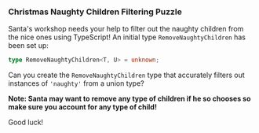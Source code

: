 ### Christmas Naughty Children Filtering Puzzle

Santa's workshop needs your help to filter out the naughty children from the nice ones using TypeScript! An initial type `RemoveNaughtyChildren` has been set up:

```typescript
type RemoveNaughtyChildren<T, U> = unknown;
```

Can you create the `RemoveNaughtyChildren` type that accurately filters out instances of `'naughty'` from a union type? 

**Note: Santa may want to remove any type of children if he so chooses so make sure you account for any type of child!**

Good luck!
